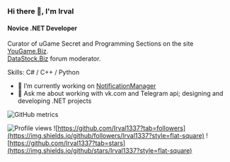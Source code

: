 ### Hi there 👋, I'm Irval
#### Novice .NET Developer
Curator of uGame Secret and Programming Sections on the site [YouGame.Biz](https://YouGame.Biz).
<br>[DataStock.Biz](https://DataStock.Biz) forum moderator.

Skills: C# / C++ / Python

- 🔭 I’m currently working on [NotificationManager](https://github.com/Irval1337/NotificationManager) 
- 💬 Ask me about working with vk.сom and Telegram api; designing and developing .NET projects 

![GitHub metrics](https://metrics.lecoq.io/Irval1337)  

![Profile views](https://gpvc.arturio.dev/Irval1337) ![https://github.com/Irval1337?tab=followers](https://img.shields.io/github/followers/Irval1337?style=flat-square) ![https://github.com/Irval1337?tab=stars](https://img.shields.io/github/stars/Irval1337?style=flat-square)
